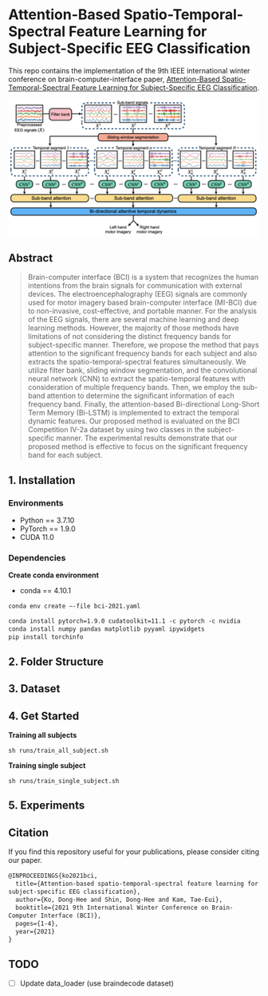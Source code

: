 # Attention-Based Spatio-Temporal-Spectral Feature Learning for Subject-Specific EEG Classification

This repo contains the implementation of the 9th IEEE international winter conference on brain-computer-interface paper, [Attention-Based Spatio-Temporal-Spectral Feature Learning for Subject-Specific EEG Classification](https://ieeexplore.ieee.org/document/9385293).

![figure](figures/figure.png)

## Abstract
> Brain-computer interface (BCI) is a system that recognizes the human intentions from the brain signals for communication with external devices. The electroencephalography (EEG) signals are commonly used for motor imagery based brain-computer interface (MI-BCI) due to non-invasive, cost-effective, and portable manner. For the analysis of the EEG signals, there are several machine learning and deep learning methods. However, the majority of those methods have limitations of not considering the distinct frequency bands for subject-specific manner. Therefore, we propose the method that pays attention to the significant frequency bands for each subject and also extracts the spatio-temporal-spectral features simultaneously. We utilize filter bank, sliding window segmentation, and the convolutional neural network (CNN) to extract the spatio-temporal features with consideration of multiple frequency bands. Then, we employ the sub-band attention to determine the significant information of each frequency band. Finally, the attention-based Bi-directional Long-Short Term Memory (Bi-LSTM) is implemented to extract the temporal dynamic features. Our proposed method is evaluated on the BCI Competition IV-2a dataset by using two classes in the subject-specific manner. The experimental results demonstrate that our proposed method is effective to focus on the significant frequency band for each subject.

## 1. Installation
### Environments
- Python == 3.7.10
- PyTorch == 1.9.0
- CUDA 11.0

### Dependencies
**Create conda environment**
- conda == 4.10.1
```shell
conda env create —-file bci-2021.yaml
```
```shell
conda install pytorch=1.9.0 cudatoolkit=11.1 -c pytorch -c nvidia
conda install numpy pandas matplotlib pyyaml ipywidgets
pip install torchinfo
```


## 2. Folder Structure

## 3. Dataset

## 4. Get Started
**Training all subjects**
```shell
sh runs/train_all_subject.sh
```

**Training single subject**
```shell
sh runs/train_single_subject.sh
```


## 5. Experiments


## Citation
If you find this repository useful for your publications, please consider citing our paper.
```
@INPROCEEDINGS{ko2021bci,
  title={Attention-based spatio-temporal-spectral feature learning for subject-specific EEG classification}, 
  author={Ko, Dong-Hee and Shin, Dong-Hee and Kam, Tae-Eui},
  booktitle={2021 9th International Winter Conference on Brain-Computer Interface (BCI)},
  pages={1-4},
  year={2021}
}
```

## TODO
- [ ] Update data_loader (use braindecode dataset)